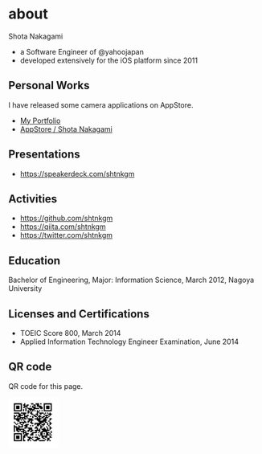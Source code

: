 # about
Shota Nakagami

 - a Software Engineer of @yahoojapan
 - developed extensively for the iOS platform since 2011

## Personal Works
I have released some camera applications on AppStore.

 - [My Portfolio](https://shtnkgm.github.io/)
 - [AppStore / Shota Nakagami](https://itunes.apple.com/developer/shota-nakagami/id457011383)

## Presentations
 - https://speakerdeck.com/shtnkgm

## Activities
 - https://github.com/shtnkgm
 - https://qiita.com/shtnkgm
 - https://twitter.com/shtnkgm

## Education
Bachelor of Engineering, Major: Information Science, March 2012, Nagoya University

## Licenses and Certifications
 - TOEIC Score 800, March 2014
 - Applied Information Technology Engineer Examination, June 2014

## QR code
QR code for this page.

<img src="https://github.com/shtnkgm/about/blob/master/image/qrcode.png" alt="QR code" width="100">
